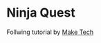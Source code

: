 # Ninja Quest

Follwing tutorial by [Make Tech](https://www.youtube.com/playlist?list=PLMQtM2GgbPEVuTgD4Ln17ombTg6EahSLrc)
